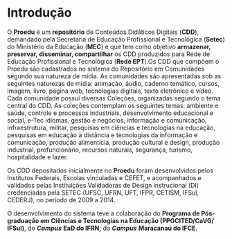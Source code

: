 # Introdução

O **Proedu** é um **repositório** de Conteúdos Didáticos Digitais \(**CDD**\), demandado pela Secretaria de Educação Profissional e Tecnológica \(**Setec**\) do Ministério da Educação \(**MEC**\) e que tem como objetivo **armazenar, preservar, disseminar, compartilhar** os CDD produzidos para Rede de Educação Profissional e Tecnológica \(**Rede EPT**\).Os CDD que compõem o Proedu são cadastrados no sistema do Repositório em Comunidades segundo sua natureza de mídia. As comunidades são apresentadas sob as seguintes naturezas de mídia: animação, áudio, caderno temático, cursos, imagem, livro, página web, tecnologias digitais, texto eletrônico e vídeo. Cada comunidade possui diversas Coleções, organizadas segundo o tema central do CDD. As coleções contemplam os seguintes temas: ambiente e saúde, controle e processos industriais, desenvolvimento educacional e social, e-Tec idiomas, gestão e negócios, informação e comunicação, infraestrutura, militar, pesquisas em ciências e tecnologias na educação, pesquisas em educação à distância e tecnologias da informação e comunicação, produção alimentícia, produção cultural e design, produção industrial, profuncionário, recursos naturais, segurança, turismo, hospitalidade e lazer.

Os CDD depositados inicialmente no **Proedu** foram desenvolvidos pelos Institutos Federais, Escolas vinculadas e CEFET, e acompanhados e validados pelas Instituições Validadoras de Design instrucional \(DI\) credenciadas pela SETEC \(UFSC, UFRN, UFT, IFPR, CETISM, IFSul, CEDERJ\), no período de 2009 a 2014.

O desenvolvimento do sistema teve a colaboração do **Programa de Pós-graduação em Ciências e Tecnologias na Educação \(PPGCITED/CaVG/ IFSul\)**, do _**Campus**_ **EaD do IFRN,** do _**Campus**_ **Maracanaú do IFCE.**




